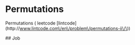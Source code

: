 # Permutations

Permutations \( leetcode \[lintcode\]\(http:\/\/www.lintcode.com\/en\/problem\/permutations-ii\/\)\)

\#\# Job

